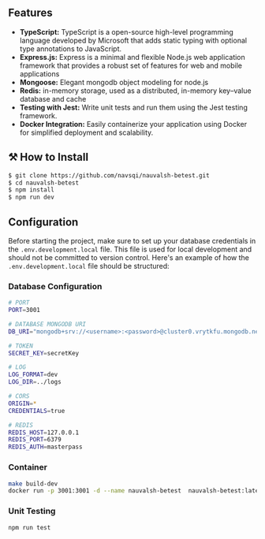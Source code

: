 ## Features

- **TypeScript:** TypeScript is a open-source high-level programming language developed by Microsoft that adds static typing with optional type annotations to JavaScript. 
- **Express.js:** Express is a minimal and flexible Node.js web application framework that provides a robust set of features for web and mobile applications
- **Mongoose:** Elegant mongodb object modeling for node.js
- **Redis:** in-memory storage, used as a distributed, in-memory key–value database and cache
- **Testing with Jest:** Write unit tests and run them using the Jest testing framework.
- **Docker Integration:** Easily containerize your application using Docker for simplified deployment and scalability.

## ⚒ How to Install

```bash
$ git clone https://github.com/navsqi/nauvalsh-betest.git
$ cd nauvalsh-betest
$ npm install
$ npm run dev
```
## Configuration

Before starting the project, make sure to set up your database credentials in the `.env.development.local` file. This file is used for local development and should not be committed to version control. Here's an example of how the `.env.development.local` file should be structured:

### Database Configuration
```bash
# PORT
PORT=3001

# DATABASE MONGODB URI
DB_URI="mongodb+srv://<username>:<password>@cluster0.vrytkfu.mongodb.net/db_nauvalsh_betest?retryWrites=true&w=majority&appName=Cluster0"

# TOKEN
SECRET_KEY=secretKey

# LOG
LOG_FORMAT=dev
LOG_DIR=../logs

# CORS
ORIGIN=*
CREDENTIALS=true

# REDIS
REDIS_HOST=127.0.0.1
REDIS_PORT=6379
REDIS_AUTH=masterpass

```

### Container
```bash
make build-dev
docker run -p 3001:3001 -d --name nauvalsh-betest  nauvalsh-betest:latest
```


### Unit Testing
```bash
npm run test
```